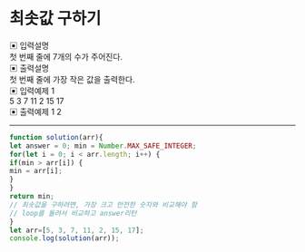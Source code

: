 # 최솟값 구하기

▣ 입력설명   
첫 번째 줄에 7개의 수가 주어진다.   
▣ 출력설명   
첫 번째 줄에 가장 작은 값을 출력한다.   
▣ 입력예제 1   
5 3 7 11 2 15 17   
▣ 출력예제 1 2   

---

```js
function solution(arr){         
let answer = 0; min = Number.MAX_SAFE_INTEGER;
for(let i = 0; i < arr.length; i++) {
if(min > arr[i]) {
min = arr[i];
}
}
return min;
// 최솟값을 구하려면, 가장 크고 안전한 숫자와 비교해야 함
// loop를 돌려서 비교하고 answer리턴
}
let arr=[5, 3, 7, 11, 2, 15, 17];
console.log(solution(arr));
```
